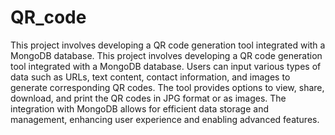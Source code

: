 # QR_code
This project involves developing a QR code generation tool integrated with a MongoDB database.
This project involves developing a QR code generation tool integrated with a MongoDB database. Users can input various types of data such as URLs, text content, contact information, and images to generate corresponding QR codes. The tool provides options to view, share, download, and print the QR codes in JPG format or as images. The integration with MongoDB allows for efficient data storage and management, enhancing user experience and enabling advanced features.
